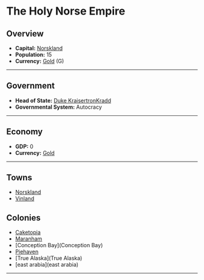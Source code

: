 # The Holy Norse Empire

## Overview

- **Capital:** [Norskland](Norskland)
- **Population:** 15
- **Currency:** [Gold](Gold) (G)

---

## Government

- **Head of State:** [Duke KraisertronKradd](KraisertronKradd)
- **Governmental System:** Autocracy

---

## Economy

- **GDP:** <!--GDP-->0<!--GDP-->
- **Currency:** [Gold](Gold)

---

## Towns

- [Norskland](Norskland)
- [Vinland](Vinland)

## Colonies

- [Caketopia](Caketopia)
- [Maranham](Maranham)
- [Conception Bay](Conception Bay)
- [Piehaven](Piehaven)
- [True Alaska](True Alaska)
- [east arabia](east arabia)

---